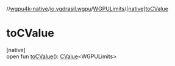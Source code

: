 //[wgpu4k-native](../../../index.md)/[io.ygdrasil.wgpu](../index.md)/[WGPULimits](index.md)/[[native]toCValue]([native]to-c-value.md)

# toCValue

[native]\
open fun [toCValue]([native]to-c-value.md)(): [CValue](https://kotlinlang.org/api/core/kotlin-stdlib/kotlinx.cinterop/-c-value/index.html)&lt;WGPULimits&gt;